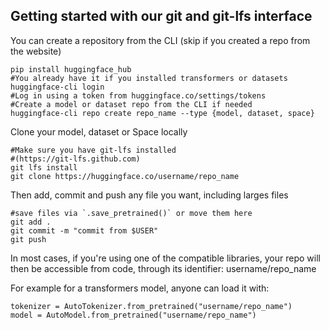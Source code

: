 

## Getting started with our git and git-lfs interface

You can create a repository from the CLI (skip if you created a repo from the website)

```
pip install huggingface_hub
#You already have it if you installed transformers or datasets
huggingface-cli login
#Log in using a token from huggingface.co/settings/tokens
#Create a model or dataset repo from the CLI if needed
huggingface-cli repo create repo_name --type {model, dataset, space}
```

Clone your model, dataset or Space locally
```
#Make sure you have git-lfs installed
#(https://git-lfs.github.com)
git lfs install
git clone https://huggingface.co/username/repo_name
```

Then add, commit and push any file you want, including larges files
```
#save files via `.save_pretrained()` or move them here
git add .
git commit -m "commit from $USER"
git push
```
In most cases, if you're using one of the compatible libraries, your repo will then be accessible from code, through its identifier: username/repo_name

For example for a transformers model, anyone can load it with:

```
tokenizer = AutoTokenizer.from_pretrained("username/repo_name")
model = AutoModel.from_pretrained("username/repo_name")
```
